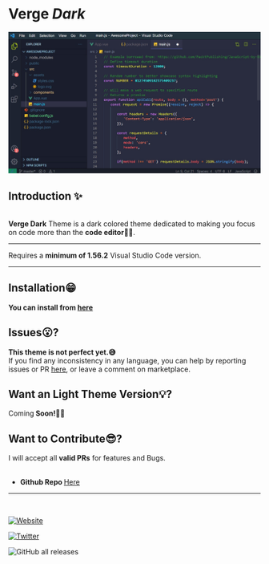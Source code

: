 # <b>Verge </b> <i>Dark</i><br>

![Verge-Dark](images/shotscreen.jpeg)
<br>

## <b>Introduction ✨</b>
<br>
<b>Verge Dark</b> Theme is a dark colored theme dedicated to making you focus on code more than the <b>code editor🐱‍💻</b>.<hr>Requires a <b>minimum of 1.56.2</b> Visual Studio Code version.<hr>

## Installation😁

<b>You can install from [here](https://marketplace.visualstudio.com/items?itemName=AsherCarneiro.verge-dark-theme)</b>

## <b>Issues😮?</b>
<b>This theme is not perfect yet.😅</b><br> If you find any inconsistency in any language, you can help by reporting issues or PR [here](https://github.com/AsherCarneiro/Verge-Dark/issues), or leave a comment on marketplace.

## Want an <b>Light</b> Theme Version💡?

Coming<b> Soon!👨‍🔧</b>

## Want to <b>Contribute😎?</b>

I will accept all <b>valid PRs</b> for features and Bugs.<br><br>

- <b>Github Repo </b>[Here](https://github.com/AsherCarneiro/Verge-Dark)
<hr><br>

[![Website](https://img.shields.io/website?label=GitHub&style=for-the-badge&url=https://dev.to/ashercarneiro)](https://dev.to/ashercarneiro)

[![Twitter](https://img.shields.io/twitter/follow/AsherCarneiro?color=1DA1F2&logo=twitter&style=for-the-badge)](https://twitter.com/intent/follow?original_referer=https%3A%2F%2Fgithub.com%2FAsherCarneiro&screen_name=AsherCarneiro)

![GitHub all releases](https://img.shields.io/github/downloads/AsherCarneiro/Verge-Dark/total?color=brightgreen&label=Downloads&logoColor=green&style=for-the-badge)




